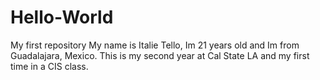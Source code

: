 # Hello-World
My first repository
My name is Italie Tello, Im 21 years old and Im from Guadalajara, Mexico. This is my second year at Cal State LA and my first time in a CIS class.
